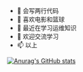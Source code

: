 - 👋 会写两行代码
- 👀 喜欢电影和篮球
- 🌱 最近在学习运维知识
- 💞️ 欢迎交流学习
- 📫 以上

[![Anurag's GitHub stats](https://github-readme-stats.vercel.app/api?username=zt5203)](https://github.com/zt5203/github-readme-stats&theme=radical)
<!---
zt5203/zt5203 is a ✨ special ✨ repository because its `README.md` (this file) appears on your GitHub profile.
You can click the Preview link to take a look at your changes.
--->

